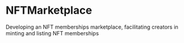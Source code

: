 # NFTMarketplace
Developing an NFT memberships marketplace, facilitating creators in minting and listing NFT memberships
